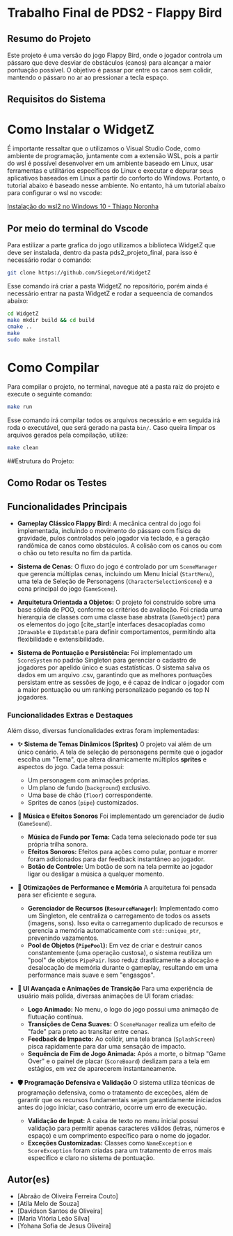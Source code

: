 # Trabalho Final de PDS2 - Flappy Bird 
## Resumo do Projeto

Este projeto é uma versão do jogo Flappy Bird, onde o jogador controla um pássaro que deve desviar de obstáculos (canos) para alcançar a maior pontuação possível. O objetivo é passar por entre os canos sem colidir, mantendo o pássaro no ar ao pressionar a tecla espaço. 

## Requisitos do Sistema


# Como Instalar o WidgetZ
É importante ressaltar que o utilizamos o Visual Studio Code, como ambiente de programação,  juntamente com a extensão WSL, pois a partir do wsl é possível desenvolver em um ambiente baseado em Linux, usar ferramentas e utilitários específicos do Linux e executar e depurar seus aplicativos baseados em Linux a partir do conforto do Windows. Portanto, o tutorial abaixo é baseado nesse ambiente. No entanto, há um tutorial abaixo para configurar o wsl no vscode:

[Instalação do wsl2 no Windows 10 - Thiago Noronha](https://youtu.be/8-WZY4yIS54?si=WqlVA3qtRfcEkAXR)

## Por meio do terminal do Vscode
Para estilizar a parte grafica do jogo utilizamos a biblioteca WidgetZ que deve ser instalada, dentro da pasta pds2_projeto_final, para isso é necessário rodar o comando:
```bash
git clone https://github.com/SiegeLord/WidgetZ
```
Esse comando irá criar a pasta WidgetZ no repositório, porém ainda é necessário entrar na pasta WidgetZ e rodar a sequeencia de comandos abaixo: 
```bash
cd WidgetZ
make mkdir build && cd build
cmake ..
make
sudo make install
```

# Como Compilar
Para compilar o projeto, no terminal, navegue até a pasta raiz do projeto e execute o seguinte comando:

```bash
make run
```

Esse comando irá compilar todos os arquivos necessário e em seguida irá roda o executável, que será gerado na pasta `bin/`. Caso queira limpar os arquivos gerados pela compilação, utilize:

```bash
make clean
```

##Estrutura do Projeto:
## Como Rodar os Testes
## Funcionalidades Principais

* **Gameplay Clássico Flappy Bird:** A mecânica central do jogo foi implementada, incluindo o movimento do pássaro com física de gravidade, pulos controlados pelo jogador via teclado, e a geração randômica de canos como obstáculos. A colisão com os canos ou com o chão ou teto resulta no fim da partida.

* **Sistema de Cenas:** O fluxo do jogo é controlado por um `SceneManager` que gerencia múltiplas cenas, incluindo um Menu Inicial (`StartMenu`), uma tela de Seleção de Personagens (`CharacterSelectionScene`) e a cena principal do jogo (`GameScene`).

* **Arquitetura Orientada a Objetos:** O projeto foi construído sobre uma base sólida de POO, conforme os critérios de avaliação. Foi criada uma hierarquia de classes com uma classe base abstrata (`GameObject`) para os elementos do jogo [cite_start]e interfaces desacopladas como `IDrawable` e `IUpdatable` para definir comportamentos, permitindo alta flexibilidade e extensibilidade.

* **Sistema de Pontuação e Persistência:** Foi implementado um `ScoreSystem` no padrão Singleton para gerenciar o cadastro de jogadores por apelido único e suas estatísticas. O sistema salva os dados em um arquivo .csv, garantindo que as melhores pontuações persistam entre as sessões de jogo, e é capaz de indicar o jogador com a maior pontuação ou um ranking personalizado pegando os top N jogadores.

### Funcionalidades Extras e Destaques

Além disso, diversas funcionalidades extras foram implementadas:

* **✨ Sistema de Temas Dinâmicos (Sprites)**
    O projeto vai além de um único cenário. A tela de seleção de personagens permite que o jogador escolha um "Tema", que altera dinamicamente múltiplos **sprites** e aspectos do jogo. Cada tema possui:
    * Um personagem com animações próprias.
    * Um plano de fundo (`background`) exclusivo.
    * Uma base de chão (`floor`) correspondente.
    * Sprites de canos (`pipe`) customizados.

* **🎵 Música e Efeitos Sonoros**
    Foi implementado um gerenciador de áudio (`GameSound`).
    * **Música de Fundo por Tema:** Cada tema selecionado pode ter sua própria trilha sonora.
    * **Efeitos Sonoros:** Efeitos para ações como pular, pontuar e morrer foram adicionados para dar feedback instantâneo ao jogador.
    * **Botão de Controle:** Um botão de som na tela permite ao jogador ligar ou desligar a música a qualquer momento.

* **🚀 Otimizações de Performance e Memória**
    A arquitetura foi pensada para ser eficiente e segura.
    * **Gerenciador de Recursos (`ResourceManager`):** Implementado como um Singleton, ele centraliza o carregamento de todos os assets (imagens, sons). Isso evita o carregamento duplicado de recursos e gerencia a memória automaticamente com `std::unique_ptr`, prevenindo vazamentos.
    * **Pool de Objetos (`PipePool`):** Em vez de criar e destruir canos constantemente (uma operação custosa), o sistema reutiliza um "pool" de objetos `PipePair`. Isso reduz drasticamente a alocação e desalocação de memória durante o gameplay, resultando em uma performance mais suave e sem "engasgos".

* **🌟 UI Avançada e Animações de Transição**
    Para uma experiência de usuário mais polida, diversas animações de UI foram criadas:
    * **Logo Animado:** No menu, o logo do jogo possui uma animação de flutuação contínua.
    * **Transições de Cena Suaves:** O `SceneManager` realiza um efeito de "fade" para preto ao transitar entre cenas.
    * **Feedback de Impacto:** Ao colidir, uma tela branca (`SplashScreen`) pisca rapidamente para dar uma sensação de impacto.
    * **Sequência de Fim de Jogo Animada:** Após a morte, o bitmap "Game Over" e o painel de placar (`ScoreBoard`) deslizam para a tela em estágios, em vez de aparecerem instantaneamente.

* **🛡️ Programação Defensiva e Validação**
    O sistema utiliza técnicas de programação defensiva, como o tratamento de exceções, além de garantir que os recursos fundamentais sejam garantidamente iniciados antes do jogo iniciar, caso contrário, ocorre um erro de execução.
    * **Validação de Input:** A caixa de texto no menu inicial possui validação para permitir apenas caracteres válidos (letras, números e espaço) e um comprimento específico para o nome do jogador.
    * **Exceções Customizadas:** Classes como `NameException` e `ScoreException` foram criadas para um tratamento de erros mais específico e claro no sistema de pontuação.

## Autor(es)

* [Abraão de Oliveira Ferreira Couto] 
* [Atila Melo de Souza]
* [Davidson Santos de Oliveira]
* [Maria Vitória Leão Silva]
* [Yohana Sofia de Jesus Oliveira]

#
